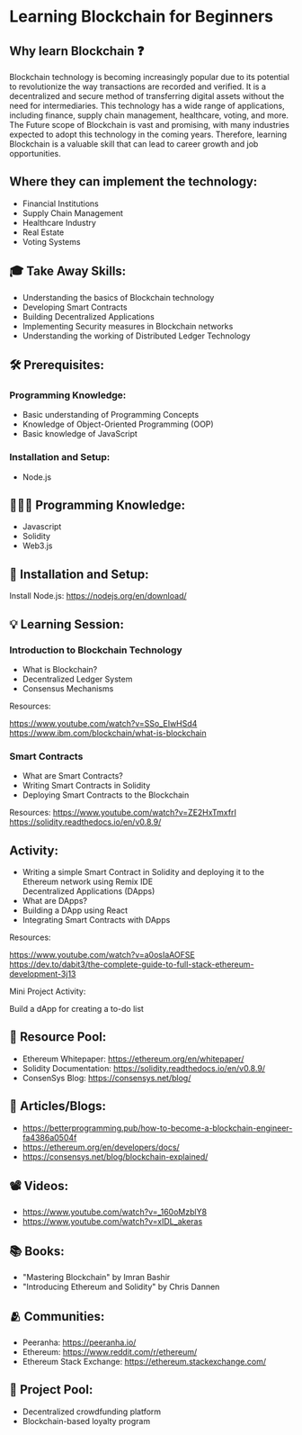 # Learning Blockchain for Beginners

## Why learn Blockchain ❓

Blockchain technology is becoming increasingly popular due to its potential to revolutionize the way transactions are recorded and verified. It is a decentralized and secure method of transferring digital assets without the need for intermediaries. This technology has a wide range of applications, including finance, supply chain management, healthcare, voting, and more.
The Future scope of Blockchain is vast and promising, with many industries expected to adopt this technology in the coming years. Therefore, learning Blockchain is a valuable skill that can lead to career growth and job opportunities.

## Where they can implement the technology:

* Financial Institutions <br>
* Supply Chain Management <br>
* Healthcare Industry <br>
* Real Estate <br>
* Voting Systems <br>

## 🎓 Take Away Skills:

* Understanding the basics of Blockchain technology <br>
* Developing Smart Contracts <br>
* Building Decentralized Applications <br>
* Implementing Security measures in Blockchain networks <br>
* Understanding the working of Distributed Ledger Technology <br>

## 🛠️ Prerequisites:

### Programming Knowledge: 

* Basic understanding of Programming Concepts <br>
* Knowledge of Object-Oriented Programming (OOP) <br>
* Basic knowledge of JavaScript <br>

### Installation and Setup:

* Node.js <br> 

## 🧑🏻‍💻 Programming Knowledge:

* Javascript <br>
* Solidity <br>
* Web3.js <br>

## 📲 Installation and Setup:

Install Node.js: https://nodejs.org/en/download/ <br>

## 💡 Learning Session:

### Introduction to Blockchain Technology

* What is Blockchain? <br>
* Decentralized Ledger System <br>
* Consensus Mechanisms <br>

Resources:

https://www.youtube.com/watch?v=SSo_EIwHSd4 <br>
https://www.ibm.com/blockchain/what-is-blockchain <br>

### Smart Contracts

* What are Smart Contracts? <br>
* Writing Smart Contracts in Solidity <br>
* Deploying Smart Contracts to the Blockchain <br>

Resources:
https://www.youtube.com/watch?v=ZE2HxTmxfrI <br>
https://solidity.readthedocs.io/en/v0.8.9/ <br>

## Activity:

* Writing a simple Smart Contract in Solidity and deploying it to the Ethereum network using Remix IDE <br>
Decentralized Applications (DApps) <br>
* What are DApps? <br>
* Building a DApp using React <br>
* Integrating Smart Contracts with DApps <br>

Resources:

https://www.youtube.com/watch?v=a0osIaAOFSE <br>
https://dev.to/dabit3/the-complete-guide-to-full-stack-ethereum-development-3j13 <br>

Mini Project Activity:

Build a dApp for creating a to-do list

## 🔖 Resource Pool:

* Ethereum Whitepaper: https://ethereum.org/en/whitepaper/ <br>
* Solidity Documentation: https://solidity.readthedocs.io/en/v0.8.9/  <br>
* ConsenSys Blog: https://consensys.net/blog/ 

## 📄 Articles/Blogs:

* https://betterprogramming.pub/how-to-become-a-blockchain-engineer-fa4386a0504f <br>
* https://ethereum.org/en/developers/docs/ <br>
* https://consensys.net/blog/blockchain-explained/ <br>

## 📽️ Videos:

* https://www.youtube.com/watch?v=_160oMzblY8 <br>
* https://www.youtube.com/watch?v=xIDL_akeras <br>

## 📚 Books:

* "Mastering Blockchain" by Imran Bashir
* "Introducing Ethereum and Solidity" by Chris Dannen

## 🫂 Communities:

* Peeranha: https://peeranha.io/ <br>
* Ethereum: https://www.reddit.com/r/ethereum/ <br>
* Ethereum Stack Exchange: https://ethereum.stackexchange.com/ <br>

## 🚀 Project Pool:

* Decentralized crowdfunding platform <br>
* Blockchain-based loyalty program <br>
